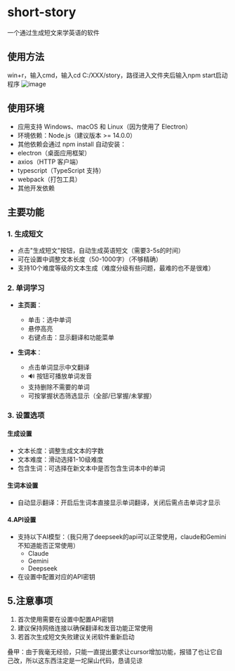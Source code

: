 # short-story
一个通过生成短文来学英语的软件
## 使用方法
win+r，输入cmd，输入cd C:/XXX/story，路径进入文件夹后输入npm start启动程序
![image](https://github.com/user-attachments/assets/79a8de33-79d8-4f88-bff6-2942092ca84c)

## 使用环境
 - 应用支持 Windows、macOS 和 Linux（因为使用了 Electron）
 - 环境依赖：Node.js（建议版本 >= 14.0.0）
 - 其他依赖会通过 npm install 自动安装：
 - electron（桌面应用框架）
 - axios（HTTP 客户端）
 - typescript（TypeScript 支持）
 - webpack（打包工具）
 - 其他开发依赖

## 主要功能

### 1. 生成短文

- 点击"生成短文"按钮，自动生成英语短文（需要3-5s的时间）
- 可在设置中调整文本长度（50-1000字）（不够精确）
- 支持10个难度等级的文本生成（难度分级有些问题，最难的也不是很难）

### 2. 单词学习

- **主页面**：

  - 单击：选中单词
  - 悬停高亮
  - 右键点击：显示翻译和功能菜单

- **生词本**：

  - 点击单词显示中文翻译
  - 🔊 按钮可播放单词发音
  - 支持删除不需要的单词
  - 可按掌握状态筛选显示（全部/已掌握/未掌握）

### 3. 设置选项

#### 生成设置

- 文本长度：调整生成文本的字数
- 文本难度：滑动选择1-10级难度
- 包含生词：可选择在新文本中是否包含生词本中的单词

#### 生词本设置

- 自动显示翻译：开启后生词本直接显示单词翻译，关闭后需点击单词才显示

#### 4.API设置

- 支持以下AI模型：（我只用了deepseek的api可以正常使用，claude和Gemini不知道能否正常使用）
  - Claude
  - Gemini
  - Deepseek
- 在设置中配置对应的API密钥

## 5.注意事项

1. 首次使用需要在设置中配置API密钥
2. 建议保持网络连接以确保翻译和发音功能正常使用
3. 若首次生成短文失败建议关闭软件重新启动


叠甲：由于我毫无经验，只能一直提出要求让cursor增加功能，报错了也让它自己改，所以这东西注定是一坨屎山代码，恳请见谅
